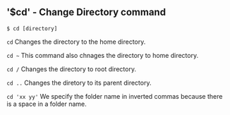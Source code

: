 ## '$cd' - Change Directory command

```
$ cd [directory]
```

```cd``` Changes the directory to the home directory.

```cd ~``` This command also chnages the directory to home directory.

```cd /``` Changes the directory to root directory.

```cd ..``` Changes the diretory to its parent directory.

```cd 'xx yy'``` We specify the folder name in inverted commas because there is a space in a folder name.
